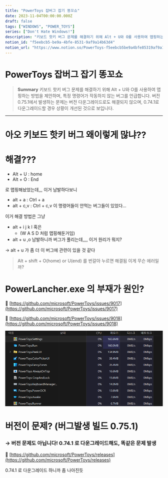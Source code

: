 ```yaml
---
title: "PowerToys 잡버그 잡기 똥꼬쇼"
date: 2023-11-04T00:00:00.000Z
draft: false
tags: ["WINDOWS", "POWER_TOYS"]
series: ["Don't Hate Windows!"]
description: "키보드 핫키 버그 문제를 해결하기 위해 Alt + U와 O를 사용하여 맵핑하는 방법을 제안하며, 특정 명령어가 작동하지 않는 버그를 언급합니다. 버전 0.75.1에서 발생하는 문제는 버전 다운그레이드로도 해결되지 않으며, 0.74.1로 다운그레이드할 경우 상황이 개선된 것으로 보입니다."
notion_id: "f5eebcb5-be9a-4bfe-8531-9af9a14b63d4"
notion_url: "https://www.notion.so/PowerToys-f5eebcb5be9a4bfe85319af9a14b63d4"
---
```


# PowerToys 잡버그 잡기 똥꼬쇼

> **Summary**
> 키보드 핫키 버그 문제를 해결하기 위해 Alt + U와 O를 사용하여 맵핑하는 방법을 제안하며, 특정 명령어가 작동하지 않는 버그를 언급합니다. 버전 0.75.1에서 발생하는 문제는 버전 다운그레이드로도 해결되지 않으며, 0.74.1로 다운그레이드할 경우 상황이 개선된 것으로 보입니다.

---

# 아오 키보드 핫키 버그 왜이렇게 많냐??

# 해결??? 

- Alt + U : home
- Alt + O : End

로 맵핑해놨었는데,,, 이거 남발하다보니

- alt + a : Ctrl + a
- alt + c,v : Ctrl + c,v
이 명령어들이 안먹는 버그들이 있었다…


이거 해결 방법은 그냥 

- alt + i j k l 혹은 
  - (W A S D 처럼 맵핑해둔거임)
- alt + u ,o
남발하니까 버그가 풀리는데,,,, 이거 원리가 뭐지?

→ alt + u 가 좀 더 이 버그에 관련이 있을 것 같다

> Alt + shift + O(home) or U(end) 를 번갈아 누르면 해결됨
이게 무슨 에러일까?

# PowerLancher.exe 의 부재가 원인?

🔗 [https://github.com/microsoft/PowerToys/issues/9017](https://github.com/microsoft/PowerToys/issues/9017)

🔗 [https://github.com/microsoft/PowerToys/issues/9018](https://github.com/microsoft/PowerToys/issues/9018)

![Image](image_6748b8706a08.png)


# 버전이 문제? (버그발생 빌드 0.75.1)

### → 버전 문제도 아닙니다! 0.74.1 로 다운그레이드해도, 똑같은 문제 발생

🔗 [https://github.com/microsoft/PowerToys/releases](https://github.com/microsoft/PowerToys/releases)

0.74.1 로 다운그레이드 하니까 좀 나아진듯

